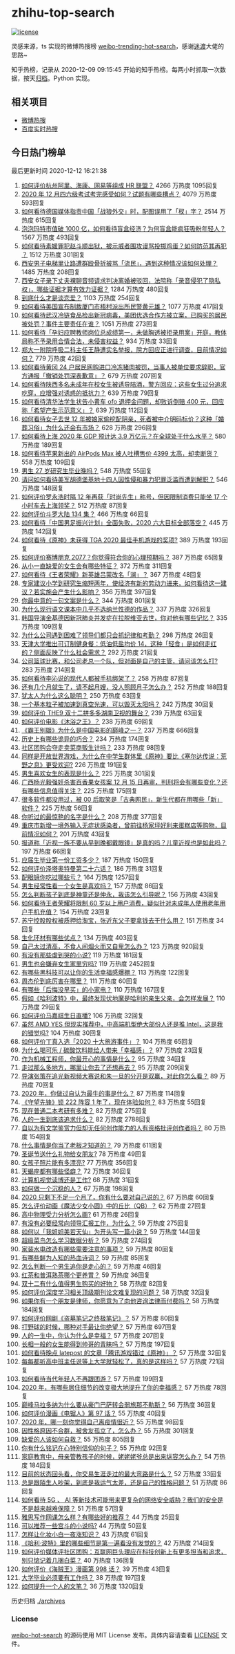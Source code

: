 # zhihu-top-search

[![license](https://img.shields.io/github/license/Arrackisarookie/zhihu-top-search)](https://github.com/Arrackisarookie/zhihu-top-search/blob/master/LICENSE)

灵感来源，ts 实现的微博热搜榜 [weibo-trending-hot-search](https://github.com/justjavac/weibo-trending-hot-search)，感谢[迷渡](https://github.com/justjavac)大佬的思路~

知乎热榜，记录从 2020-12-09 09:15:45 开始的知乎热榜。每两小时抓取一次数据，按天[归档](./archives)。Python 实现。

## 相关项目
+ [微博热搜](https://github.com/Arrackisarookie/weibo-hot-search)
+ [百度实时热搜](https://github.com/Arrackisarookie/baidu-hot-search)

## 今日热门榜单

<!-- Rank Begin -->

最后更新时间 2020-12-12 16:21:38

1. [如何评价杭州阿里、海康、网易等组成 HR 联盟？](https://www.zhihu.com/question/434158902) 4266 万热度 1095回复
1. [2020 年 12 月四六级考试考完感受如何？试题有哪些槽点？](https://www.zhihu.com/question/434463391) 4079 万热度 593回复
1. [如何看待德国媒体指责中国「战狼外交」时，配图误用了「杈」字？](https://www.zhihu.com/question/434300881) 2514 万热度 615回复
1. [泡泡玛特市值破 1000 亿，如何看待盲盒经济？为何盲盒能疯狂吸粉年轻人？](https://www.zhihu.com/question/434335059) 1567 万热度 493回复
1. [如何看待素媛罪犯赵斗顺出狱，被示威者围攻谩骂投掷鸡蛋？如何防范其再犯 ？](https://www.zhihu.com/question/434463282) 1512 万热度 301回复
1. [西安男子电梯里让路遭群殴骨折被骂「流民」，遇到这种情况该如何处理？](https://www.zhihu.com/question/434157259) 1485 万热度 208回复
1. [西安女子录下丈夫裸聊音频请求判决离婚被驳回，法院称「录音侵犯了隐私权」，哪些证据才算有效力证据？](https://www.zhihu.com/question/434315896) 1284 万热度 480回复
1. [到底什么才是谈恋爱？](https://www.zhihu.com/question/383928922) 1103 万热度 254回复
1. [如何看待美国宣布制裁厦门市梧村派出所民警黄元雄？](https://www.zhihu.com/question/434376954) 1077 万热度 417回复
1. [如何看待武汉冷链食品检出新冠病毒，美团优选合作方被立案，已购买的居民被处罚？事件主要责任在谁？](https://www.zhihu.com/question/434329457) 1051 万热度 273回复
1. [如何看待「孕妇应聘教师岗位总成绩第一，未做胸透被拒录用案」开庭，教体局称不予录用合情合法，未侵害权益？](https://www.zhihu.com/question/434376977) 934 万热度 33回复
1. [郑大一附院呼吸二科主任王静遭实名举报，院方回应正进行调查，目前情况如何？](https://www.zhihu.com/question/434360025) 779 万热度 42回复
1. [如何看待黄冈 24 户居民网购进口冷冻猪肉被罚，当事人被单位要求辞职，官方通报「撤销处罚深表歉意」？](https://www.zhihu.com/question/434428147) 679 万热度 207回复
1. [如何看待陕西多名未成年在校女生被诱导陪酒，警方回应：这些女生过分追求吃穿，应增强对诱惑的抵抗力？](https://www.zhihu.com/question/434326701) 639 万热度 79回复
1. [如何看待清华法学生状告小黄车 ofo 退押金问题，却败诉倒赔 400 元，回应称「希望产生示范意义」？](https://www.zhihu.com/question/434207689) 639 万热度 112回复
1. [如何看待女子去世 12 年被娘家偷挖配阴亲，死者被中介明码标价？这种「婚葬习俗」为什么还会有市场？](https://www.zhihu.com/question/434301669) 628 万热度 296回复
1. [如何看待上海 2020 年 GDP 预计达 3.9 万亿元？在全球处于什么水平？](https://www.zhihu.com/question/434241272) 580 万热度 189回复
1. [如何看待苹果新出的 AirPods Max 被人吐槽售价 4399 太高，却卖断货？](https://www.zhihu.com/question/433995186) 558 万热度 109回复
1. [男生 27 岁研究生毕业晚吗？](https://www.zhihu.com/question/429101715) 548 万热度 55回复
1. [请问如何看待美军胡德堡基地十四人因性侵和暴力犯罪泛滥而遭到解职？](https://www.zhihu.com/question/434150642) 546 万热度 148回复
1. [如何评价罗永浩时隔 12 年再获「时尚先生」称号，但因限制消费只能坐 17 个小时车去上海领奖？](https://www.zhihu.com/question/434269020) 512 万热度 87回复
1. [如何评价斗罗大陆 134 集？](https://www.zhihu.com/question/433566197) 466 万热度 66回复
1. [如何看待「中国男足振兴计划」全面失败，2020 六大目标全部落空？](https://www.zhihu.com/question/434286196) 445 万热度 142回复
1. [如何看待《原神》未获得 TGA 2020 最佳手机游戏的奖项?](https://www.zhihu.com/question/434315547) 389 万热度 193回复
1. [如何评价赛博朋克 2077？你觉得符合你的心理预期吗？](https://www.zhihu.com/question/434130592) 387 万热度 65回复
1. [从小一直缺爱的女生会有哪些特征？](https://www.zhihu.com/question/279159280) 372 万热度 311回复
1. [如何看待《王者荣耀》新英雄吕蒙改名「澜」？](https://www.zhihu.com/question/428548999) 367 万热度 48回复
1. [专家建议小学到研究生缩短两年，使经济有新的劳动力进来，如何看待这一建议？若实施会产生什么影响？](https://www.zhihu.com/question/434298030) 356 万热度 397回复
1. [你最中意的一句文案是什么？](https://www.zhihu.com/question/363361102) 344 万热度 801回复
1. [为什么现行语文课本中几乎不选纳兰性德的作品？](https://www.zhihu.com/question/27292549) 337 万热度 326回复
1. [韩国导演金基德因新冠肺炎并发症在拉脱维亚去世，你对他有哪些记忆？](https://www.zhihu.com/question/434388505) 335 万热度 109回复
1. [为什么公司遇到困难了领导们都只会抓纪律和考勤？](https://www.zhihu.com/question/432303634) 298 万热度 26回复
1. [天津大学推出可订制健身餐：低油低盐均价 14，这种「轻食」是如何走红的？侧面反映了什么社会需求？](https://www.zhihu.com/question/434298211) 292 万热度 21回复
1. [公司篮球比赛，和公司老总一个队，但对面是自己的主管，请问该怎么打?](https://www.zhihu.com/question/433598437) 283 万热度 214回复
1. [如何看待李沁说的现代人都被手机绑架了？](https://www.zhihu.com/question/434357103) 258 万热度 87回复
1. [还有几个月就生了，请不起月嫂，没人照顾月子怎么办？](https://www.zhihu.com/question/433439994) 252 万热度 188回复
1. [犹太人为什么这么聪明？](https://www.zhihu.com/question/19597316) 250 万热度 63回复
1. [一个基本粒子被加速到真空光速，可以毁灭太阳吗？](https://www.zhihu.com/question/429716223) 242 万热度 30回复
1. [如何评价 THE9 双十二拼多多湖南卫视的舞台？](https://www.zhihu.com/question/434277739) 239 万热度 63回复
1. [如何评价电影《沐浴之王》？](https://www.zhihu.com/question/434137157) 238 万热度 69回复
1. [《霸王别姬》为什么是中国电影的巅峰之一？](https://www.zhihu.com/question/33959451) 237 万热度 666回复
1. [历史上有哪些诡异的巧合？](https://www.zhihu.com/question/267529330) 234 万热度 174回复
1. [社区团购会夺走卖菜商贩生计吗？](https://www.zhihu.com/question/432629894) 233 万热度 98回复
1. [同样是开放世界游戏，为什么在中学生群体里《原神》要比《塞尔达传说：荒野之息》更受欢迎?](https://www.zhihu.com/question/431797416) 226 万热度 191回复
1. [男生喜欢女生的表现是什么？](https://www.zhihu.com/question/24829725) 225 万热度 301回复
1. [广西杨光毅强奸杀害百香果女孩案 12 月 15 日再审，判刑将会有哪些变化？还有哪些信息值得关注？](https://www.zhihu.com/question/434380426) 225 万热度 175回复
1. [很多软件都没用过，被 00 后取笑是「古典网民」，新生代都在用哪些「新」软件？](https://www.zhihu.com/question/434359974) 225 万热度 56回复
1. [你听过的最惊艳的名字是什么？](https://www.zhihu.com/question/265694919) 208 万热度 377回复
1. [重庆市新增一境外输入无症状感染者，曾前往杨家坪好利来蛋糕店等购物，目前情况如何？](https://www.zhihu.com/question/434393095) 201 万热度 43回复
1. [报道称「近视一族不要从早到晚都戴眼镜」是真的吗？儿童近视也是如此吗？](https://www.zhihu.com/question/434213973) 197 万热度 66回复
1. [应届生毕业第一份工资多少？](https://www.zhihu.com/question/344657217) 187 万热度 150回复
1. [如何评价泽塔奥特曼第二十六话？](https://www.zhihu.com/question/434459478) 186 万热度 31回复
1. [配眼镜你吃过哪些亏？](https://www.zhihu.com/question/318306672) 164 万热度 1257回复
1. [男生经常性看一个女生是喜欢吗？](https://www.zhihu.com/question/430158905) 157 万热度 86回复
1. [怎么判断孩子到底是神童还是仲永，我该怎么引导呢？](https://www.zhihu.com/question/433909837) 156 万热度 43回复
1. [如何看待王者荣耀将限制 60 岁以上用户消费，疑似针对未成年人使用老年用户手机充值？](https://www.zhihu.com/question/434375221) 154 万热度 23回复
1. [苏宁控股股权被质押给淘宝，张近东父子要拿钱去干什么用？](https://www.zhihu.com/question/434284314) 151 万热度 34回复
1. [生化环材有哪些优点？](https://www.zhihu.com/question/420032776) 134 万热度 403回复
1. [自己太过清高，不食人间烟火而又自卑怎么办？](https://www.zhihu.com/question/312299315) 123 万热度 920回复
1. [有没有那些虐到哭的小说?](https://www.zhihu.com/question/429189487) 119 万热度 181回复
1. [男生也会嫌弃女生家里穷吗?](https://www.zhihu.com/question/372689929) 119 万热度 2452回复
1. [有哪些黑科技可以让你的生活幸福感爆棚？](https://www.zhihu.com/question/434371191) 113 万热度 122回复
1. [周杰伦到底厉害在哪里？](https://www.zhihu.com/question/432551124) 111 万热度 60回复
1. [有哪些「后悔没早买」的小家电？](https://www.zhihu.com/question/434371494) 110 万热度 167回复
1. [假如《哈利波特》中，最终发现伏地魔是哈利的亲生父亲，会怎样发展？](https://www.zhihu.com/question/433010436) 110 万热度 29回复
1. [如何评价马嘉祺生日直播?](https://www.zhihu.com/question/434438599) 106 万热度 32回复
1. [虽然 AMD YES 但现实推荐中，中高端机型绝大部份人还是推 Intel，这是我的错觉吗?](https://www.zhihu.com/question/433988855) 104 万热度 30回复
1. [如何评价丁真入选「2020 十大旅游事件」？](https://www.zhihu.com/question/432865302) 104 万热度 65回复
1. [为什么喝可乐 / 碳酸饮料能给人带来「幸福感」？](https://www.zhihu.com/question/432222467) 97 万热度 23回复
1. [作为机械工程师，你最开心的事情是什么？](https://www.zhihu.com/question/430871170) 95 万热度 34回复
1. [走过那么多地方，哪里让你去了还想再去？](https://www.zhihu.com/question/430419076) 95 万热度 209回复
1. [导演张策在追光新视频大赛说和朱一旦的分开是双赢，对此你怎么看？](https://www.zhihu.com/question/434180014) 89 万热度 70回复
1. [2020 年，你做过自认为最牛的事是什么？](https://www.zhihu.com/question/434477500) 87 万热度 114回复
1. [《守望先锋》锁 222 阵容 1 年了，现在体验如何？](https://www.zhihu.com/question/432735232) 83 万热度 55回复
1. [现在普通二本考研有多难？](https://www.zhihu.com/question/358015382) 82 万热度 275回复
1. [人的一生到底该追求什么？](https://www.zhihu.com/question/38869606) 82 万热度 2788回复
1. [自以为有文学鉴赏力但却无任何创作能力的人有资格批评创作者吗？](https://www.zhihu.com/question/420668708) 80 万热度 154回复
1. [什么事情是你当了老板才知道的？](https://www.zhihu.com/question/364147974) 79 万热度 611回复
1. [圣诞节送什么礼物给女朋友?](https://www.zhihu.com/question/361215733) 78 万热度 49回复
1. [女孩子照片能有多漂亮?](https://www.zhihu.com/question/326533306) 77 万热度 356回复
1. [天蝎座都有哪些怪癖？](https://www.zhihu.com/question/343302007) 72 万热度 36回复
1. [计算机视觉读博还是工作?](https://www.zhihu.com/question/418370837) 68 万热度 31回复
1. [如何做一个沉稳的人？](https://www.zhihu.com/question/298243670) 67 万热度 198回复
1. [2020 只剩下不足一个月了，你有什么要对自己说的？](https://www.zhihu.com/question/433342148) 67 万热度 60回复
1. [怎么评价动画《魔法少女小圆》中的丘比（QB）？](https://www.zhihu.com/question/63106903) 62 万热度 27回复
1. [高中物理受力分析怎么画?](https://www.zhihu.com/question/50108447) 61 万热度 26回复
1. [有没有必要经常向领导汇报工作，为什么？](https://www.zhihu.com/question/304880302) 59 万热度 275回复
1. [如何以「我姐姐美若天仙」为开头写一篇小说？](https://www.zhihu.com/question/424892227) 59 万热度 144回复
1. [超级菜鸟怎么学习数据分析？](https://www.zhihu.com/question/19755921) 59 万热度 274回复
1. [家装水电改造有哪些需要注意的事项？](https://www.zhihu.com/question/33188458) 59 万热度 80回复
1. [有哪些鲜为人知的热血诗词？](https://www.zhihu.com/question/277952629) 59 万热度 85回复
1. [怎么判断一个男生追你是走心的？](https://www.zhihu.com/question/307685355) 59 万热度 46回复
1. [红茶和普洱熟茶哪个更养胃？](https://www.zhihu.com/question/425253600) 59 万热度 36回复
1. [双十二有什么值得男生购买的好物？](https://www.zhihu.com/question/300656266) 58 万热度 82回复
1. [如何评价深度学习相关顶级期刊论文难复现的问题？](https://www.zhihu.com/question/265953178) 58 万热度 32回复
1. [如果你有一个朋友是律师，你愿意为了向他咨询法律而付费吗？](https://www.zhihu.com/question/427198016) 58 万热度 184回复
1. [如何评价网剧《盗墓笔记之终极笔记》？](https://www.zhihu.com/question/434218921) 57 万热度 80回复
1. [打野球的时候，哪种对手最让你绝望？](https://www.zhihu.com/question/352205881) 57 万热度 697回复
1. [人的一生中，你认为什么是幸福？](https://www.zhihu.com/question/432766942) 57 万热度 207回复
1. [长相一般的女生能得到帅哥的青睐吗？](https://www.zhihu.com/question/410986119) 57 万热度 197回复
1. [如何看待晚点 latepost 的文章「腾讯游戏错过《原神》」？](https://www.zhihu.com/question/434329178) 57 万热度 32回复
1. [每每都听高中班主任说等上大学就轻松了，真的是这样吗？](https://www.zhihu.com/question/426949737) 57 万热度 721回复
1. [如何看待当代年轻人不再跟团游？](https://www.zhihu.com/question/434013799) 57 万热度 199回复
1. [2020 年，有哪些居住细节的改变极大地提升了你的幸福感？](https://www.zhihu.com/question/433310612) 57 万热度 78回复
1. [巅峰马拉多纳为什么要从豪门巴萨转会弱旅那不勒斯？](https://www.zhihu.com/question/432169425) 56 万热度 36回复
1. [如何评价漫画《电锯人》第 97 话？](https://www.zhihu.com/question/434002235) 55 万热度 40回复
1. [2020 年，哪一刻你觉得自己离疫情很近？](https://www.zhihu.com/question/434373580) 55 万热度 98回复
1. [因性格原因不合群，被舍友孤立了，怎么办？](https://www.zhihu.com/question/433933378) 55 万热度 301回复
1. [缺爱的人该如何自救？](https://www.zhihu.com/question/40701366) 55 万热度 805回复
1. [你有什么铭记在心特别信仰的句子？](https://www.zhihu.com/question/433218097) 55 万热度 92回复
1. [家庭教育中，母亲管教孩子的时候，姥姥姥爷总是出来纵容怎么办？](https://www.zhihu.com/question/431422651) 54 万热度 184回复
1. [目前的状态回头看，你交易生涯走过的最大弯路是什么？](https://www.zhihu.com/question/433145430) 52 万热度 33回复
1. [总是跟陌生人吵架，到底是我运气太差，还是自己的性格问题？](https://www.zhihu.com/question/65305237) 51 万热度 86回复
1. [如何看待 5G 、 AI 等新技术可能带来更复杂的网络安全威胁？我们的安全是不是越来越难保障？](https://www.zhihu.com/question/434369444) 51 万热度 57回复
1. [雅思写作网课怎么样？有哪些好的推荐？](https://www.zhihu.com/question/59166047) 44 万热度 25回复
1. [可以推荐一些宫斗的小说吗?](https://www.zhihu.com/question/24123976) 44 万热度 50回复
1. [怎样让化妆小白一夜涨知识？](https://www.zhihu.com/question/29669599) 43 万热度 61回复
1. [《哈利·波特》里的哪些细节是第一遍看没有发觉的？](https://www.zhihu.com/question/363300351) 42 万热度 214回复
1. [如何评价媒体评社区团购：互联网巨头理应在科技创新上有更多担当和追求，别只惦记着几捆白菜？](https://www.zhihu.com/question/434417447) 40 万热度 136回复
1. [如何评价《海贼王》漫画第 998 话？](https://www.zhihu.com/question/433948956) 39 万热度 43回复
1. [大学毕业必须要有工作吗？](https://www.zhihu.com/question/433356409) 38 万热度 197回复
1. [如何提升一个人的文笔？](https://www.zhihu.com/question/19591218) 36 万热度 1320回复
<!-- Rank End -->

历史归档 [./archives](./archives)

### License

[weibo-hot-search](https://github.com/Arrackisarookie/zhihu-top-search) 的源码使用 MIT License 发布。具体内容请查看 [LICENSE](./LICENSE) 文件。
